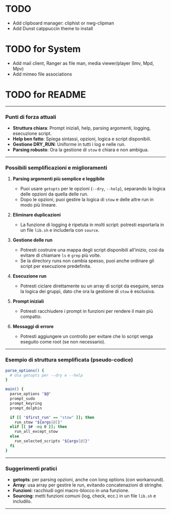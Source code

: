 # TODO
- Add clipboard manager: cliphist or nwg-clipman
- Add Dunst catppuccin theme to install 

# TODO for System
- Add mail client, Ranger as file man, media viewer/player (Imv, Mpd, Mpv)
- Add mimeo file associations

# TODO for README



-----
### Punti di forza attuali

- **Struttura chiara**: Prompt iniziali, help, parsing argomenti, logging, esecuzione script.
- **Help ben fatto**: Spiega sintassi, opzioni, logica e script disponibili.
- **Gestione DRY_RUN**: Uniforme in tutti i log e nelle run.
- **Parsing robusto**: Ora la gestione di `stow` è chiara e non ambigua.

---

### Possibili semplificazioni e miglioramenti

1. **Parsing argomenti più semplice e leggibile**
   - Puoi usare `getopts` per le opzioni (`--dry`, `--help`), separando la logica delle opzioni da quella delle run.
   - Dopo le opzioni, puoi gestire la logica di `stow` e delle altre run in modo più lineare.

2. **Eliminare duplicazioni**
   - La funzione di logging è ripetuta in molti script: potresti esportarla in un file `lib.sh` e includerla con `source`.

3. **Gestione delle run**
   - Potresti costruire una mappa degli script disponibili all’inizio, così da evitare di chiamare `ls` e `grep` più volte.
   - Se la directory runs non cambia spesso, puoi anche ordinare gli script per esecuzione predefinita.

4. **Esecuzione run**
   - Potresti ciclare direttamente su un array di script da eseguire, senza la logica dei gruppi, dato che ora la gestione di `stow` è esclusiva.

5. **Prompt iniziali**
   - Potresti racchiudere i prompt in funzioni per rendere il main più compatto.

6. **Messaggi di errore**
   - Potresti aggiungere un controllo per evitare che lo script venga eseguito come root (se non necessario).

---

### Esempio di struttura semplificata (pseudo-codice)

```bash
parse_options() {
  # Usa getopts per --dry e --help
}

main() {
  parse_options "$@"
  prompt_sudo
  prompt_keyring
  prompt_dolphin

  if [[ "$first_run" == "stow" ]]; then
    run_stow "${args[@]}"
  elif [[ $# -eq 0 ]]; then
    run_all_except_stow
  else
    run_selected_scripts "${args[@]}"
  fi
}
```

---

### Suggerimenti pratici

- **getopts**: per parsing opzioni, anche con long options (con workaround).
- **Array**: usa array per gestire le run, evitando concatenazioni di stringhe.
- **Funzioni**: racchiudi ogni macro-blocco in una funzione.
- **Sourcing**: metti funzioni comuni (log, check, ecc.) in un file `lib.sh` e includilo.
------